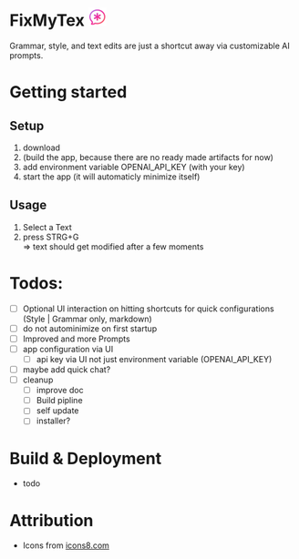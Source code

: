 # FixMyTex ![icon](icons8-mutig-ai-32.png) 
Grammar, style, and text edits are just a shortcut away via customizable AI prompts.

# Getting started
## Setup
1. download
2. (build the app, because there are no ready made artifacts for now)
3. add environment variable OPENAI_API_KEY (with your key)
4. start the app (it will automaticly minimize itself)
## Usage
1. Select a Text
2. press STRG+G  
   => text should get modified after a few moments

# Todos:
- [ ] Optional UI interaction on hitting shortcuts for quick configurations (Style | Grammar only, markdown)
- [ ] do not autominimize on first startup
- [ ] Improved and more Prompts
- [ ] app configuration via UI
  - [ ] api key via UI not just environment variable (OPENAI_API_KEY)
- [ ] maybe add quick chat?
- [ ] cleanup
  - [ ] improve doc
  - [ ] Build pipline
  - [ ] self update
  - [ ] installer?

# Build & Deployment
- todo

# Attribution
- Icons from [icons8.com](https://icons8.com)
